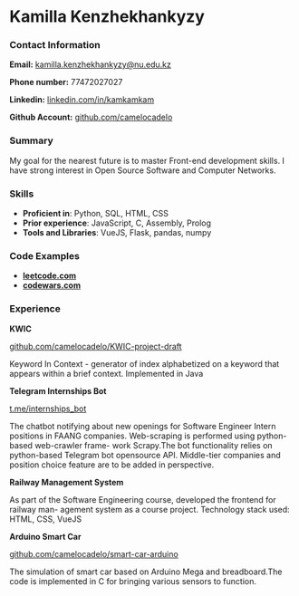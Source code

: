 # Kamilla Kenzhekhankyzy

### Contact Information

**Email:** kamilla.kenzhekhankyzy@nu.edu.kz

**Phone number:** 77472027027

**Linkedin:** [linkedin.com/in/kamkamkam](https://www.linkedin.com/in/kamkamkam/)

**Github Account:** [github.com/camelocadelo](https://github.com/camelocadelo)

### Summary

My goal for the nearest future is to master Front-end development skills. I have strong interest in Open Source Software and Computer Networks. 

### Skills

+ **Proficient in**: Python, SQL, HTML, CSS
+ **Prior experience**: JavaScript, C, Assembly, Prolog
+ **Tools and Libraries**: VueJS, Flask, pandas, numpy

### Code Examples

+ **[leetcode.com](https://leetcode.com/camelcodel/)**
+ **[codewars.com](https://www.codewars.com/users/camelocadelo)**

### Experience

**KWIC**

[github.com/camelocadelo/KWIC-project-draft](https://github.com/camelocadelo/KWIC-project-draft)

Keyword In Context - generator of index alphabetized on a keyword that appears
within a brief context. Implemented in Java
 
**Telegram Internships Bot**

[t.me/internships_bot](https://t.me/internships_bot)

The chatbot notifying about new openings for Software Engineer Intern positions in
FAANG companies. Web-scraping is performed using python-based web-crawler frame-
work Scrapy.The bot functionality relies on python-based Telegram bot opensource
API. Middle-tier companies and position choice feature are to be added in perspective.

**Railway Management System**

As part of the Software Engineering course, developed the frontend for railway man-
agement system as a course project. Technology stack used: HTML, CSS, VueJS

**Arduino Smart Car**

[github.com/camelocadelo/smart-car-arduino](https://github.com/camelocadelo/smart-car-arduino)

The simulation of smart car based on Arduino Mega and breadboard.The code is
implemented in C for bringing various sensors to function.

